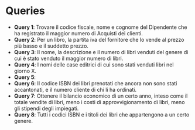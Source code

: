 # Queries

- **Query 1**: Trovare il codice fiscale, nome e cognome del Dipendente che ha registrato il maggior numero di Acquisti dei clienti.
- **Query 2**: Per un libro, la partita iva del fornitore che lo vende al prezzo più basso e il suddetto prezzo.
- **Query 3**: Il nome, la descrizione e il numero di libri venduti del genere di cui è stato venduto il maggior numero di libri.
- **Query 4**: I nomi delle case editrici di cui sono stati venduti libri nel giorno X.
- **Query 5**: 
- **Query 6**: Il codice ISBN dei libri prenotati che ancora non sono stati accantonati, e il numero cliente di chi li ha ordinati.
- **Query 7**: Ottenere il bilancio economico di un certo anno, inteso come il totale vendite di libri, meno i costi di approvvigionamento di libri, meno gli stipendi degli impiegati.
- **Query 8**: Tutti i codici ISBN e i titoli dei libri che appartengono a un certo genere.
